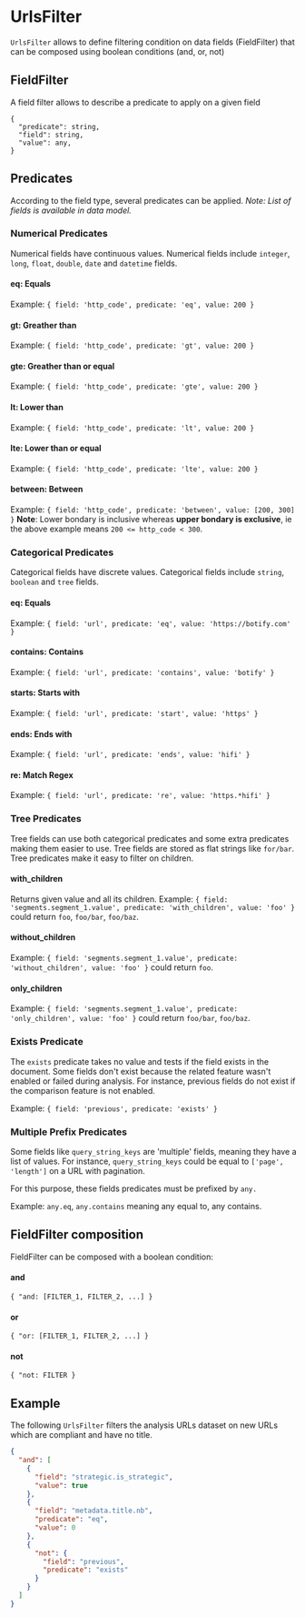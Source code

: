 # UrlsFilter

`UrlsFilter` allows to define filtering condition on data fields (FieldFilter) that can be composed using boolean conditions (and, or, not)

## FieldFilter
A field filter allows to describe a predicate to apply on a given field
```JS
{
  "predicate": string,
  "field": string,
  "value": any,
}
```

## Predicates
According to the field type, several predicates can be applied.
*Note: List of fields is available in data model.*

### Numerical Predicates
Numerical fields have continuous values. Numerical fields include `integer`, `long`, `float`, `double`, `date` and `datetime` fields.

#### eq: Equals
Example: `{ field: 'http_code', predicate: 'eq', value: 200 }`

#### gt: Greather than
Example: `{ field: 'http_code', predicate: 'gt', value: 200 }`

#### gte: Greather than or equal
Example: `{ field: 'http_code', predicate: 'gte', value: 200 }`

#### lt: Lower than
Example: `{ field: 'http_code', predicate: 'lt', value: 200 }`

#### lte: Lower than or equal
Example: `{ field: 'http_code', predicate: 'lte', value: 200 }`

#### between: Between
Example: `{ field: 'http_code', predicate: 'between', value: [200, 300] }`
**Note**: Lower bondary is inclusive whereas **upper bondary is exclusive**, ie the above example means `200 <= http_code < 300`.


### Categorical Predicates
Categorical fields have discrete values. Categorical fields include `string`, `boolean` and `tree` fields.

#### eq: Equals
Example: `{ field: 'url', predicate: 'eq', value: 'https://botify.com' }`

#### contains: Contains
Example: `{ field: 'url', predicate: 'contains', value: 'botify' }`

#### starts: Starts with
Example: `{ field: 'url', predicate: 'start', value: 'https' }`

#### ends: Ends with
Example: `{ field: 'url', predicate: 'ends', value: 'hifi' }`

#### re: Match Regex
Example: `{ field: 'url', predicate: 're', value: 'https.*hifi' }`


### Tree Predicates
Tree fields can use both categorical predicates and some extra predicates making them easier to use. Tree fields are stored as flat strings like `for/bar`. Tree predicates make it easy to filter on children.

#### with_children
Returns given value and all its children.
Example: `{ field: 'segments.segment_1.value', predicate: 'with_children', value: 'foo' }` could return `foo`, `foo/bar`, `foo/baz`.

#### without_children
Example: `{ field: 'segments.segment_1.value', predicate: 'without_children', value: 'foo' }` could return `foo`.

#### only_children
Example: `{ field: 'segments.segment_1.value', predicate: 'only_children', value: 'foo' }` could return `foo/bar`, `foo/baz`.


### Exists Predicate
The `exists` predicate takes no value and tests if the field exists in the document. Some fields don't exist because the related feature wasn't enabled or failed during analysis. For instance, previous fields do not exist if the comparison feature is not enabled.

Example: `{ field: 'previous', predicate: 'exists' }`


### Multiple Prefix Predicates
Some fields like `query_string_keys` are 'multiple' fields, meaning they have a list of values. For instance, `query_string_keys` could be equal to `['page', 'length']` on a URL with pagination.

For this purpose, these fields predicates must be prefixed by `any.`

Example: `any.eq`, `any.contains` meaning any equal to, any contains.


## FieldFilter composition
FieldFilter can be composed with a boolean condition:

#### and
`{ "and: [FILTER_1, FILTER_2, ...] }`

#### or
`{ "or: [FILTER_1, FILTER_2, ...] }`

#### not
`{ "not: FILTER }`


## Example
The following `UrlsFilter` filters the analysis URLs dataset on new URLs which are compliant and have no title.
```JSON
{
  "and": [
    {
      "field": "strategic.is_strategic",
      "value": true
    },
    {
      "field": "metadata.title.nb",
      "predicate": "eq",
      "value": 0
    },
    {
      "not": {
        "field": "previous",
        "predicate": "exists"
      }
    }
  ]
}
```
